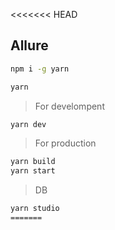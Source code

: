 <<<<<<< HEAD
## Allure

```bash
npm i -g yarn

yarn
```

> For develompent

```bash
yarn dev
```

> For production

```bash
yarn build
yarn start
```

> DB

```bash
yarn studio
=======
